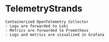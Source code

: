 # TelemetryStrands

    Containerized OpenTelemetry Collector
    - Logs are forwarded to Loki
    - Metrics are forwarded to Prometheus
    - Logs and metrics are visualized in Grafana

